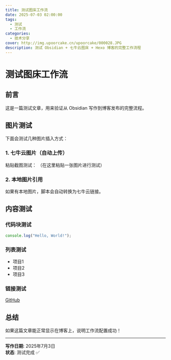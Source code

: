 ```yaml
---
title: 测试图床工作流
date: 2025-07-03 02:00:00
tags: 
  - 测试
  - 工作流
categories: 
  - 技术分享
cover: http://img.upoorcake.cn/upoorcake/000028.JPG
description: 测试 Obsidian + 七牛云图床 + Hexo 博客的完整工作流程
---
```


# 测试图床工作流

## 前言

这是一篇测试文章，用来验证从 Obsidian 写作到博客发布的完整流程。

## 图片测试

下面会测试几种图片插入方式：

### 1. 七牛云图片（自动上传）
粘贴截图测试：
（在这里粘贴一张图片进行测试）

### 2. 本地图片引用
如果有本地图片，脚本会自动转换为七牛云链接。

## 内容测试

### 代码块测试
```javascript
console.log("Hello, World!");
```

### 列表测试
- 项目1
- 项目2
- 项目3

### 链接测试
[GitHub](https://github.com)

## 总结

如果这篇文章能正常显示在博客上，说明工作流配置成功！

---

**写作日期**: 2025年7月3日  
**状态**: 测试完成 ✅
